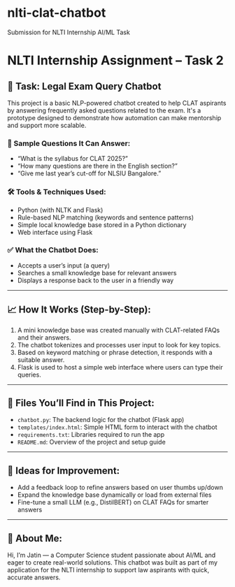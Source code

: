 # nlti-clat-chatbot
Submission for NLTI Internship AI/ML Task
# NLTI Internship Assignment – Task 2

## 📌 Task: Legal Exam Query Chatbot

This project is a basic NLP-powered chatbot created to help CLAT aspirants by answering frequently asked questions related to the exam. It's a prototype designed to demonstrate how automation can make mentorship and support more scalable.

### 🧠 Sample Questions It Can Answer:
- “What is the syllabus for CLAT 2025?”
- “How many questions are there in the English section?”
- “Give me last year’s cut-off for NLSIU Bangalore.”

### 🛠️ Tools & Techniques Used:
- Python (with NLTK and Flask)
- Rule-based NLP matching (keywords and sentence patterns)
- Simple local knowledge base stored in a Python dictionary
- Web interface using Flask

### ✅ What the Chatbot Does:
- Accepts a user’s input (a query)
- Searches a small knowledge base for relevant answers
- Displays a response back to the user in a friendly way

---

## 📈 How It Works (Step-by-Step):

1. A mini knowledge base was created manually with CLAT-related FAQs and their answers.
2. The chatbot tokenizes and processes user input to look for key topics.
3. Based on keyword matching or phrase detection, it responds with a suitable answer.
4. Flask is used to host a simple web interface where users can type their queries.

---

## 📁 Files You’ll Find in This Project:
- `chatbot.py`: The backend logic for the chatbot (Flask app)
- `templates/index.html`: Simple HTML form to interact with the chatbot
- `requirements.txt`: Libraries required to run the app
- `README.md`: Overview of the project and setup guide

---

## 🚀 Ideas for Improvement:
- Add a feedback loop to refine answers based on user thumbs up/down
- Expand the knowledge base dynamically or load from external files
- Fine-tune a small LLM (e.g., DistilBERT) on CLAT FAQs for smarter answers

---

## 🙌 About Me:
Hi, I’m Jatin — a Computer Science student passionate about AI/ML and eager to create real-world solutions. This chatbot was built as part of my application for the NLTI internship to support law aspirants with quick, accurate answers.

